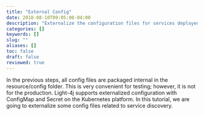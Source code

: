 ```yaml
---
title: "External Config"
date: 2018-08-10T09:05:08-04:00
description: "Externalize the configuration files for services deployed to Kubernetes cluster and discovered with a production ready consul cluster."
categories: []
keywords: []
slug: ""
aliases: []
toc: false
draft: false
reviewed: true
---
```


In the previous steps, all config files are packaged internal in the resource/config folder. This is very convenient for testing; however, it is not for the production. Light-4j supports externalized configuration with ConfigMap and Secret on the Kubernetes platform. In this tutorial, we are going to externalize some config files related to service discovery. 


